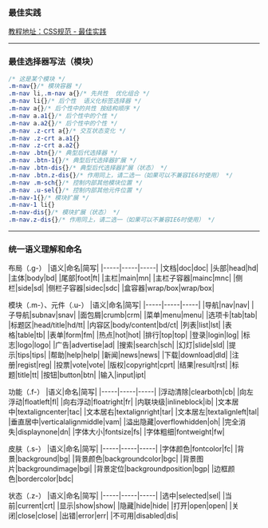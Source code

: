 ### 最佳实践
[教程地址：CSS规范 - 最佳实践](http://nec.netease.com/standard/css-practice.html)

---
### 最佳选择器写法（模块）

```css
/* 这是某个模块 */
.m-nav{}/* 模块容器 */
.m-nav li,.m-nav a{}/* 先共性  优化组合 */
.m-nav li{}/* 后个性  语义化标签选择器 */
.m-nav a{}/* 后个性中的共性 按结构顺序 */
.m-nav a.a1{}/* 后个性中的个性 */
.m-nav a.a2{}/* 后个性中的个性 */
.m-nav .z-crt a{}/* 交互状态变化 */
.m-nav .z-crt a.a1{}
.m-nav .z-crt a.a2{}
.m-nav .btn{}/* 典型后代选择器 */
.m-nav .btn-1{}/* 典型后代选择器扩展 */
.m-nav .btn-dis{}/* 典型后代选择器扩展（状态） */
.m-nav .btn.z-dis{}/* 作用同上，请二选一（如果可以不兼容IE6时使用） */
.m-nav .m-sch{}/* 控制内部其他模块位置 */
.m-nav .u-sel{}/* 控制内部其他元件位置 */
.m-nav-1{}/* 模块扩展 */
.m-nav-1 li{}
.m-nav-dis{}/* 模块扩展（状态） */
.m-nav.z-dis{}/* 作用同上，请二选一（如果可以不兼容IE6时使用） */
```

---
### 统一语义理解和命名
布局（.g-）
|语义|命名|简写|
|-----|-----|-----|
|文档|doc|doc|
|头部|head|hd|
|主体|body|bd|
|尾部|foot|ft|
|主栏|main|mn|
|主栏子容器|mainc|mnc|
|侧栏|side|sd|
|侧栏子容器|sidec|sdc|
|盒容器|wrap/box|wrap/box|

模块（.m-）、元件（.u-）
|语义|命名|简写|
|-----|-----|-----|
|导航|nav|nav|
|子导航|subnav|snav|
|面包屑|crumb|crm|
|菜单|menu|menu|
|选项卡|tab|tab|
|标题区|head/title|hd/tt|
|内容区|body/content|bd/ct|
|列表|list|lst|
|表格|table|tb|
|表单|form|fm|
|热点|hot|hot|
|排行|top|top|
|登录|login|log|
|标志|logo|logo|
|广告|advertise|ad|
|搜索|search|sch|
|幻灯|slide|sld|
|提示|tips|tips|
|帮助|help|help|
|新闻|news|news|
|下载|download|dld|
|注册|regist|reg|
|投票|vote|vote|
|版权|copyright|cprt|
|结果|result|rst|
|标题|title|tt|
|按钮|button|btn|
|输入|input|ipt|

功能（.f-）
|语义|命名|简写|
|-----|-----|-----|
|浮动清除|clearboth|cb|
|向左浮动|floatleft|fl|
|向右浮动|floatright|fr|
|内联块级|inlineblock|ib|
|文本居中|textaligncenter|tac|
|文本居右|textalignright|tar|
|文本居左|textalignleft|tal|
|垂直居中|verticalalignmiddle|vam|
|溢出隐藏|overflowhidden|oh|
|完全消失|displaynone|dn|
|字体大小|fontsize|fs|
|字体粗细|fontweight|fw|

皮肤（.s-）
|语义|命名|简写|
|-----|-----|-----|
|字体颜色|fontcolor|fc|
|背景|background|bg|
|背景颜色|backgroundcolor|bgc|
|背景图片|backgroundimage|bgi|
|背景定位|backgroundposition|bgp|
|边框颜色|bordercolor|bdc|

状态（.z-）
|语义|命名|简写|
|-----|-----|-----|
|选中|selected|sel|
|当前|current|crt|
|显示|show|show|
|隐藏|hide|hide|
|打开|open|open|
|关闭|close|close|
|出错|error|err|
|不可用|disabled|dis|
